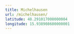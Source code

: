 ```yaml
---
title: Michelhausen
url: /michelhausen/
latitude: 48.291017000000004
longitude: 15.938908600000001
---
```

